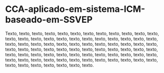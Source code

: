 # CCA-aplicado-em-sistema-ICM-baseado-em-SSVEP

Texto, texto, texto, texto, texto, texto, texto, texto, texto, texto, texto, texto, texto, texto, texto, texto, texto, texto, texto, texto, texto, texto, texto, texto, texto, texto, texto, texto, texto, texto, texto, texto, texto, texto, texto, texto, texto, texto, texto, texto, texto, texto, texto, texto, texto, texto, texto, texto, texto, texto, texto, texto, texto, texto, texto, texto, texto, texto, texto, texto, texto, texto, texto, texto, texto, texto, texto, texto, texto, texto, texto, texto, texto, texto, texto, texto, texto, texto, texto.
